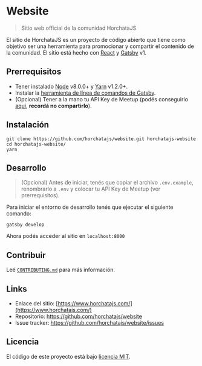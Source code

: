 # Website

> Sitio web official de la comunidad HorchataJS

El sitio de HorchataJS es un proyecto de código abierto que tiene como objetivo ser una herramienta para promocionar y compartir el contenido de la comunidad. El sitio está hecho con [React](https://reactjs.org/) y [Gatsby](https://www.gatsbyjs.org/) v1.

## Prerrequisitos

- Tener instalado [Node](https://nodejs.org/es/) v8.0.0+ y [Yarn](https://yarnpkg.com/es-ES/) v1.2.0+.
- Instalar la [herramienta de línea de comandos de Gatsby](https://www.gatsbyjs.org/docs/).
- (Opcional) Tener a la mano tu API Key de Meetup (podés conseguirlo [aquí](https://secure.meetup.com/meetup_api/key/), **recordá no compartirlo**).

## Instalación

```shell
git clone https://github.com/horchatajs/website.git horchatajs-website
cd horchatajs-website/
yarn
```

## Desarrollo

> (Opcional) Antes de iniciar, tenés que copiar el archivo `.env.example`, renombrarlo a `.env` y colocar tu API Key de Meetup (ver prerrequisitos).

Para iniciar el entorno de desarrollo tenés que ejecutar el siguiente comando:

```shell
gatsby develop
```

Ahora podés acceder al sitio en `localhost:8000`

## Contribuir

Leé [`CONTRIBUTING.md`](https://github.com/horchatajs/website/blob/master/.github/CONTRIBUTING.md) para más información.

## Links

- Enlace del sitio: [https://www.horchatajs.com/](https://www.horchatajs.com/)
- Repositorio: https://github.com/horchatajs/website
- Issue tracker: https://github.com/horchatajs/website/issues

## Licencia

El código de este proyecto está bajo [licencia MIT](https://github.com/horchatajs/website/blob/master/LICENSE).
